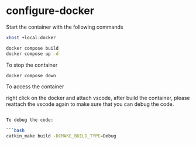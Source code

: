 # configure-docker

Start the container with the following commands

```bash
xhost +local:docker

docker compose build
docker compose up -d
```

To stop the container

```bash
docker compose down
```

To access the container

right click on the docker and attach vscode, after build the container, please reattach the vscode again to make sure that you can debug the code.

```bash

To debug the code:

```bash
catkin_make build -DCMAKE_BUILD_TYPE=Debug

